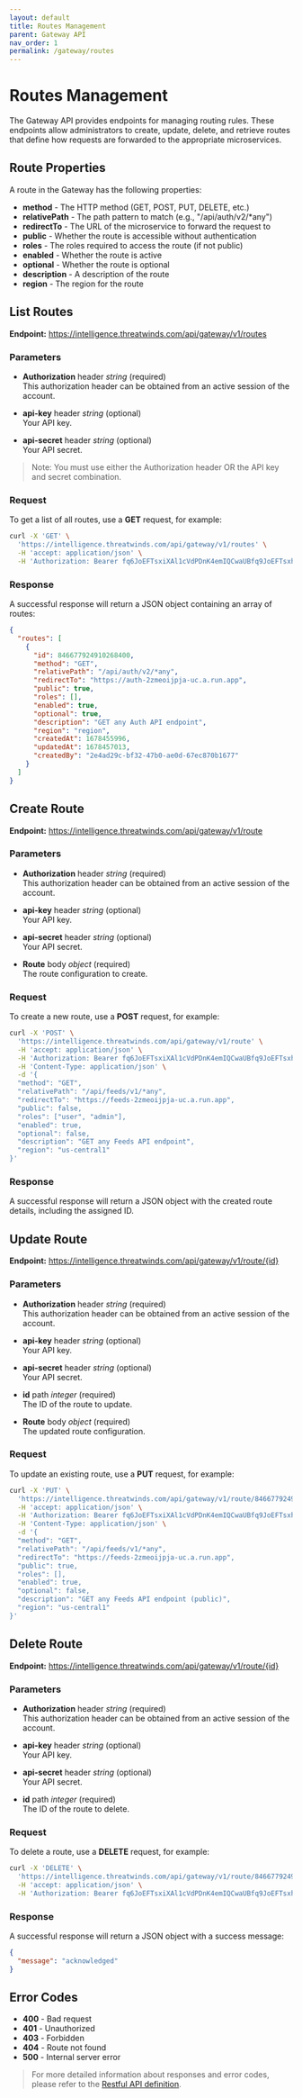 ```yaml
---
layout: default
title: Routes Management
parent: Gateway API
nav_order: 1
permalink: /gateway/routes
---
```


# Routes Management

The Gateway API provides endpoints for managing routing rules. These endpoints allow administrators to create, update, delete, and retrieve routes that define how requests are forwarded to the appropriate microservices.

## Route Properties

A route in the Gateway has the following properties:

* **method** - The HTTP method (GET, POST, PUT, DELETE, etc.)
* **relativePath** - The path pattern to match (e.g., "/api/auth/v2/*any")
* **redirectTo** - The URL of the microservice to forward the request to
* **public** - Whether the route is accessible without authentication
* **roles** - The roles required to access the route (if not public)
* **enabled** - Whether the route is active
* **optional** - Whether the route is optional
* **description** - A description of the route
* **region** - The region for the route

## List Routes

**Endpoint:** https://intelligence.threatwinds.com/api/gateway/v1/routes

### Parameters

* **Authorization** header _string_ (required)  
  This authorization header can be obtained from an active session of the account.

* **api-key** header _string_ (optional)  
  Your API key.

* **api-secret** header _string_ (optional)  
  Your API secret.

> Note: You must use either the Authorization header OR the API key and secret combination.

### Request

To get a list of all routes, use a **GET** request, for example:

```bash
curl -X 'GET' \
  'https://intelligence.threatwinds.com/api/gateway/v1/routes' \
  -H 'accept: application/json' \
  -H 'Authorization: Bearer fq6JoEFTsxiXAl1cVdPDnK4emIQCwaUBfq9JoEFTsxhXAl1cVxPDnK4emIQCwaUB'
```

### Response

A successful response will return a JSON object containing an array of routes:

```json
{
  "routes": [
    {
      "id": 846677924910268400,
      "method": "GET",
      "relativePath": "/api/auth/v2/*any",
      "redirectTo": "https://auth-2zmeoijpja-uc.a.run.app",
      "public": true,
      "roles": [],
      "enabled": true,
      "optional": true,
      "description": "GET any Auth API endpoint",
      "region": "region",
      "createdAt": 1678455996,
      "updatedAt": 1678457013,
      "createdBy": "2e4ad29c-bf32-47b0-ae0d-67ec870b1677"
    }
  ]
}
```

## Create Route

**Endpoint:** https://intelligence.threatwinds.com/api/gateway/v1/route

### Parameters

* **Authorization** header _string_ (required)  
  This authorization header can be obtained from an active session of the account.

* **api-key** header _string_ (optional)  
  Your API key.

* **api-secret** header _string_ (optional)  
  Your API secret.

* **Route** body _object_ (required)  
  The route configuration to create.

### Request

To create a new route, use a **POST** request, for example:

```bash
curl -X 'POST' \
  'https://intelligence.threatwinds.com/api/gateway/v1/route' \
  -H 'accept: application/json' \
  -H 'Authorization: Bearer fq6JoEFTsxiXAl1cVdPDnK4emIQCwaUBfq9JoEFTsxhXAl1cVxPDnK4emIQCwaUB' \
  -H 'Content-Type: application/json' \
  -d '{
  "method": "GET",
  "relativePath": "/api/feeds/v1/*any",
  "redirectTo": "https://feeds-2zmeoijpja-uc.a.run.app",
  "public": false,
  "roles": ["user", "admin"],
  "enabled": true,
  "optional": false,
  "description": "GET any Feeds API endpoint",
  "region": "us-central1"
}'
```

### Response

A successful response will return a JSON object with the created route details, including the assigned ID.

## Update Route

**Endpoint:** https://intelligence.threatwinds.com/api/gateway/v1/route/{id}

### Parameters

* **Authorization** header _string_ (required)  
  This authorization header can be obtained from an active session of the account.

* **api-key** header _string_ (optional)  
  Your API key.

* **api-secret** header _string_ (optional)  
  Your API secret.

* **id** path _integer_ (required)  
  The ID of the route to update.

* **Route** body _object_ (required)  
  The updated route configuration.

### Request

To update an existing route, use a **PUT** request, for example:

```bash
curl -X 'PUT' \
  'https://intelligence.threatwinds.com/api/gateway/v1/route/846677924910268400' \
  -H 'accept: application/json' \
  -H 'Authorization: Bearer fq6JoEFTsxiXAl1cVdPDnK4emIQCwaUBfq9JoEFTsxhXAl1cVxPDnK4emIQCwaUB' \
  -H 'Content-Type: application/json' \
  -d '{
  "method": "GET",
  "relativePath": "/api/feeds/v1/*any",
  "redirectTo": "https://feeds-2zmeoijpja-uc.a.run.app",
  "public": true,
  "roles": [],
  "enabled": true,
  "optional": false,
  "description": "GET any Feeds API endpoint (public)",
  "region": "us-central1"
}'
```

## Delete Route

**Endpoint:** https://intelligence.threatwinds.com/api/gateway/v1/route/{id}

### Parameters

* **Authorization** header _string_ (required)  
  This authorization header can be obtained from an active session of the account.

* **api-key** header _string_ (optional)  
  Your API key.

* **api-secret** header _string_ (optional)  
  Your API secret.

* **id** path _integer_ (required)  
  The ID of the route to delete.

### Request

To delete a route, use a **DELETE** request, for example:

```bash
curl -X 'DELETE' \
  'https://intelligence.threatwinds.com/api/gateway/v1/route/846677924910268400' \
  -H 'accept: application/json' \
  -H 'Authorization: Bearer fq6JoEFTsxiXAl1cVdPDnK4emIQCwaUBfq9JoEFTsxhXAl1cVxPDnK4emIQCwaUB'
```

### Response

A successful response will return a JSON object with a success message:

```json
{
  "message": "acknowledged"
}
```

## Error Codes

* **400** - Bad request
* **401** - Unauthorized
* **403** - Forbidden
* **404** - Route not found
* **500** - Internal server error

> For more detailed information about responses and error codes, please refer to the [Restful API definition](https://intelligence.threatwinds.com/api/gateway/v1/swagger/index.html).